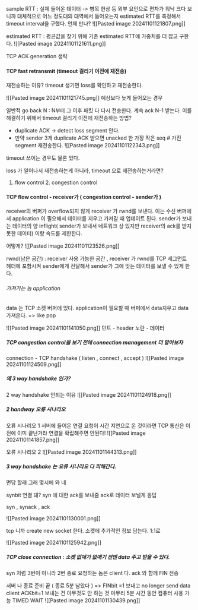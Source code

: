 
sample RTT : 실제 들어온 데이터 -> 병목 현상 등 외부 요인으로 편차가 워낙 크다 보니까 대체적으로 어느 정도대의 대역에서 들어오는지 estimated RTT를 측정해서 timeout interval을 구했다.
언제 만나?
![[Pasted image 20241101121807.png]]

estimated RTT : 평균값을 찾기 위해 기존 estimated RTT에 가중치를 더 잡고 구한다. 
![[Pasted image 20241101121611.png]]


TCP ACK generation 생략
#### TCP fast retransmit (timeout 걸리기 이전에 재전송)
재전송하는 이유? 
timeout 생기면 loss를 확인하고 재전송한다.

![[Pasted image 20241101121745.png]]
예상보다 늦게 들어오는 경우

일반적 go back N : N부터 그 이후 패킷 다 다시 전송한다. 계속 ack N-1 받는다. 이를 해결하기 위해서
timeout 걸리기 이전에 재전송하는 방법?
- duplicate ACK -> detect loss segment 안다.
- 만약 sender 3개 duplicate ACK 받으면 unacked 한 가장 작은 seq # 가진 segment 재전송한다.
![[Pasted image 20241101122343.png]]

timeout 쓰이는 경우도 물론 있다.

loss 가 일어나서 재전송하는게 아니라, timeout 으로 재전송하는거라면? 
1. flow control 2. congestion control

#### TCP flow control - receiver가 ( congestion control - sender가 )

receiver의 버퍼가 overflow되지 않게 receiver 가 rwnd를 보낸다. 
이는 수신 버퍼에서 application 이 필요해서 데이터를 지우고 가져갈 때 업데이트 된다.
sender가 보내는 데이터의 양 inflight( sender가 보내서 네트워크 상 있지만 receiver의 ack를 받지 못한 데이터) 이랑 속도를 제한한다. 

어떻게?
![[Pasted image 20241101123526.png]]

rwnd(남은 공간) : receiver 사용 가능한 공간 , receiver 가 rwnd를 TCP 세그먼트 헤더에 포함시켜 sender에게 전달해서 sender가 그에 맞는 데이터를 보낼 수 있게 한다.
###### 가져가는 놈  application
data 는 TCP 소켓 버퍼에 있다. application이 필요할 때 버퍼에서 data지우고 data 가져온다. => like pop

![[Pasted image 20241101141050.png]]
민트 - header 노란 - 데이터

##### TCP congestion control을 보기 전에 connection management 더 알아보자

connection - TCP handshake ( listen , connect , accept )
![[Pasted image 20241101124509.png]]

##### 왜 3 way handshake 인가?
2 way handshake 안되는 이유
![[Pasted image 20241101124918.png]]

##### 2 handway 오류 시나리오
오류 시나리오 1 
서버에 들어온 연결 요청이 시간 지연으로 온 것이라면 TCP 통신은 이전에 이미 끝난거라 연결을 확립해주면 안된다! 
![[Pasted image 20241101141857.png]]

오류 시나리오 2 
![[Pasted image 20241101144313.png]]
##### 3 way handshake 는 오류 시나리오 다 피해간다.
면담 할래
그래 몇시에 와
네 

synbit 연결 돼?
syn 에 대한 ack를 보내줌
ack로 데이터 보낼게 응답 

syn , synack , ack

![[Pasted image 20241101130001.png]]

tcp 니까 create new socket 한다. 소켓에 추가적인 정보 담는다. 1:1로 

![[Pasted image 20241101125942.png]]
##### TCP close connection : 소켓 없애기 없애기 전엔 data 주고 받을 수 있다.

 syn 처럼 3번이 아니라 2번 
종료 요청하는 놈은 client 다. ack 와 함께 FIN 전송

서버 나 종료 준비 끝 ( 종료 5분 남았다 ) => FINbit =1 보내고 no longer send data
client ACKbit=1 보내는 건 아무것도 안 하는 것
마무리 5분 시간 동안 컴퓨터 사용 가능 TIMED WAIT
![[Pasted image 20241101130439.png]]




